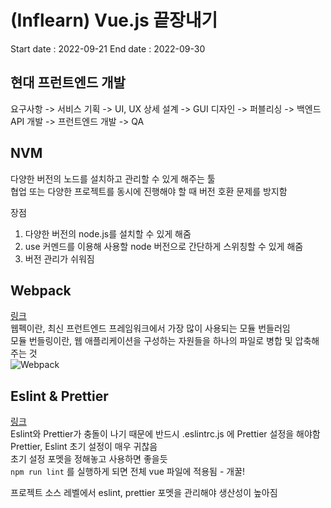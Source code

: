 # (Inflearn) Vue.js 끝장내기

Start date : 2022-09-21
End date : 2022-09-30

## 현대 프런트엔드 개발

요구사항 -> 서비스 기획 -> UI, UX 상세 설계 -> GUI 디자인 -> 퍼블리싱 -> 백엔드 API 개발 -> 프런트엔드 개발 -> QA

## NVM

다양한 버전의 노드를 설치하고 관리할 수 있게 해주는 툴  
협업 또는 다양한 프로젝트를 동시에 진행해야 할 때 버전 호환 문제를 방지함

장점

1. 다양한 버전의 node.js를 설치할 수 있게 해줌
2. use 커멘드를 이용해 사용할 node 버전으로 간단하게 스위칭할 수 있게 해줌
3. 버전 관리가 쉬워짐

## Webpack

[링크](https://joshua1988.github.io/webpack-guide/)  
웹펙이란, 최신 프런트엔드 프레임워크에서 가장 많이 사용되는 모듈 번들러임  
모듈 번들링이란, 웹 애플리케이션을 구성하는 자원들을 하나의 파일로 병합 및 압축해주는 것  
![Webpack](https://joshua1988.github.io/webpack-guide/assets/img/webpack-bundling.e79747a1.png)

## Eslint & Prettier

[링크](https://joshua1988.github.io/web-development/vuejs/boost-productivity/)  
Eslint와 Prettier가 충돌이 나기 때문에 반드시 .eslintrc.js 에 Prettier 설정을 해야함
Prettier, Eslint 초기 설정이 매우 귀찮음  
초기 설정 포멧을 정해놓고 사용하면 좋을듯  
`npm run lint` 를 실행하게 되면 전체 vue 파일에 적용됨 - 개꿀!  

프로젝트 소스 레벨에서 eslint, prettier 포멧을 관리해야 생산성이 높아짐  